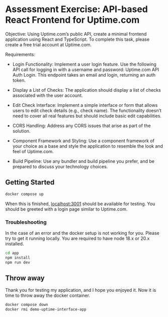 # Assessment Exercise: API-based React Frontend for Uptime.com

Objective: Using Uptime.com’s public API, create a minimal frontend application using React and TypeScript. To complete this task, please create a free trial account at Uptime.com.

Requirements:

- Login Functionality: Implement a user login feature. Use the following API call for logging in with a username and password: Uptime.com API Auth Login. This endpoint takes an email and login, returning an auth token.

- Display a List of Checks: The application should display a list of checks associated with the user account.

- Edit Check Interface: Implement a simple interface or form that allows users to edit check details (e.g., check name). The functionality doesn’t need to cover all real features but should include basic edit capabilities.

- CORS Handling: Address any CORS issues that arise as part of the solution.

- Component Framework and Styling: Use a component framework of your choice as a base and style the application to resemble the look and feel of Uptime.com.

- Build Pipeline: Use any bundler and build pipeline you prefer, and be prepared to discuss your technology choices.

## Getting Started

```sh
docker compose up
```

When this is finished, [localhost:3001](http://localhost:3001) should be available for testing. You should be greeted with a login page similar to Uptime.com.

### Troubleshooting

In the case of an error and the docker setup is not working for you. Please try to get it running locally.
You are required to have node 18.x or 20.x installed.

```sh
cd app
npm install
npm run dev
```

## Throw away

Thank you for testing my application, and I hope you enjoyed it.
Now it is time to throw away the docker container.

```sh
docker compose down
docker rmi demo-uptime-interface-app
```
